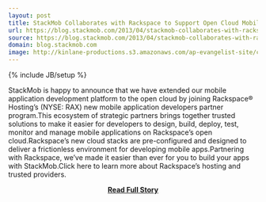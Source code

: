 ```yaml
---
layout: post
title: StackMob Collaborates with Rackspace to Support Open Cloud Mobile Ecosystem
url: https://blog.stackmob.com/2013/04/stackmob-collaborates-with-rackspace-to-support-open-cloud-mobile-ecosystem/
source: https://blog.stackmob.com/2013/04/stackmob-collaborates-with-rackspace-to-support-open-cloud-mobile-ecosystem/
domain: blog.stackmob.com
image: http://kinlane-productions.s3.amazonaws.com/ap-evangelist-site/curated/screenshots/7665_blog_stackmob_com.png
---
```

{% include JB/setup %}<p>StackMob is happy to announce that we have extended our mobile application development platform to the open cloud by joining Rackspace® Hosting’s (NYSE: RAX) new mobile application developers partner program.This ecosystem of strategic partners brings together trusted solutions to make it easier for developers to design, build, deploy, test, monitor and manage mobile applications on Rackspace’s open cloud.Rackspace’s new cloud stacks are pre-configured and designed to deliver a frictionless environment for developing mobile apps.Partnering with Rackspace, we’ve made it easier than ever for you to build your apps with StackMob.Click here to learn more about Rackspace’s hosting and trusted providers.</p>
<center><p><a href="https://blog.stackmob.com/2013/04/stackmob-collaborates-with-rackspace-to-support-open-cloud-mobile-ecosystem/" style='padding:25px; font-sze:18px; font-weight: bold;'>Read Full Story</a></p></center>
